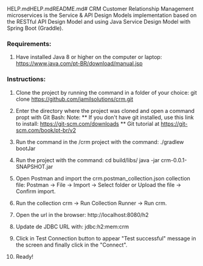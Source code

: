 HELP.mdHELP.mdREADME.md# CRM
Customer Relationship Management microservices is the Service & API Design Models implementation based on the RESTful API Design Model and using Java Service Design Model with Spring Boot (Graddle).


### Requirements:

1. Have installed Java 8 or higher on the computer or laptop:
    https://www.java.com/pt-BR/download/manual.jsp

### Instructions:

1. Clone the project by running the command in a folder of your choice:
   git clone https://github.com/jamilsolutions/crm.git

2. Enter the directory where the project was cloned and open a command propt with Git Bash:
   Note: 
   ** If you don't have git installed, use this link to install: https://git-scm.com/downloads 
   ** Git tutorial at https://git-scm.com/book/pt-br/v2

3. Run the command in the <PROJECT PATH>/crm project with the command:
   ./gradlew bootJar  
   
4. Run the project with the command:
   cd build/libs/
   java -jar crm-0.0.1-SNAPSHOT.jar
   
5. Open Postman and import the crm.postman_collection.json collection file:
    Postman -> File -> Import -> Select folder or Upload the file -> Confirm import.
    
6. Run the collection crm -> Run Collection Runner -> Run crm.

7. Open the url in the browser: 
   http://localhost:8080/h2
   
8. Update de JDBC URL with:
   jdbc:h2:mem:crm   

9. Click in Test Connection button to appear "Test successful" message in the screen and finally click in the "Connect".

10. Ready!